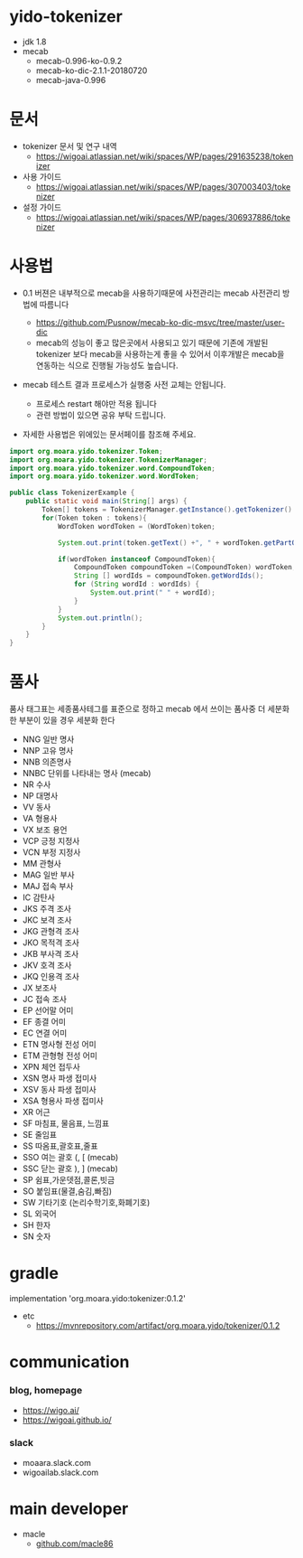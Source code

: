 # yido-tokenizer
- jdk 1.8
-   mecab
    -   mecab-0.996-ko-0.9.2
    -   mecab-ko-dic-2.1.1-20180720
    -   mecab-java-0.996  

# 문서
- tokenizer 문서 및 연구 내역
    - https://wigoai.atlassian.net/wiki/spaces/WP/pages/291635238/tokenizer
- 사용 가이드
    - https://wigoai.atlassian.net/wiki/spaces/WP/pages/307003403/tokenizer    
- 설정 가이드
    - https://wigoai.atlassian.net/wiki/spaces/WP/pages/306937886/tokenizer
# 사용법
- 0.1 버젼은 내부적으로 mecab을 사용하기때문에 사전관리는 mecab 사전관리 방법에 따름니다
    - https://github.com/Pusnow/mecab-ko-dic-msvc/tree/master/user-dic
    - mecab의 성능이 좋고 많은곳에서 사용되고 있기 때문에 기존에 개발된 tokenizer 보다 mecab을 사용하는게 좋을 수 있어서 이후개발은 mecab을 연동하는 식으로 진행될 가능성도 높습니다. 
- mecab 테스트 결과 프로세스가 실행중 사전 교체는 안됩니다.
    - 프로세스 restart 해야만 적용 됩니다
    - 관련 방법이 있으면 공유 부탁 드립니다.

- 자세한 사용법은 위에있는 문서페이를 참조해 주세요.

```java
import org.moara.yido.tokenizer.Token;
import org.moara.yido.tokenizer.TokenizerManager;
import org.moara.yido.tokenizer.word.CompoundToken;
import org.moara.yido.tokenizer.word.WordToken;

public class TokenizerExample {
    public static void main(String[] args) {
        Token[] tokens = TokenizerManager.getInstance().getTokenizer().getTokens("시내버스가 위고에 다녀요");
        for(Token token : tokens){
            WordToken wordToken = (WordToken)token;

            System.out.print(token.getText() +", " + wordToken.getPartOfSpeech());

            if(wordToken instanceof CompoundToken){
                CompoundToken compoundToken =(CompoundToken) wordToken;
                String [] wordIds = compoundToken.getWordIds();
                for (String wordId : wordIds) {
                    System.out.print(" " + wordId);
                }
            }
            System.out.println();
        }
    }
}
```

# 품사
품사 태그표는 세종품사테그를 표준으로 정하고 mecab 에서 쓰이는 품사중 더 세분화한 부분이 있을 경우 세분화 한다

- NNG	일반 명사
- NNP	고유 명사
- NNB	의존명사
- NNBC	단위를 나타내는 명사 (mecab)
- NR	수사
- NP	대명사
- VV	동사
- VA	형용사
- VX	보조 용언
- VCP	긍정 지정사
- VCN	부정 지정사
- MM	관형사
- MAG	일반 부사
- MAJ	접속 부사
- IC	감탄사
- JKS	주격 조사
- JKC	보격 조사
- JKG	관형격 조사
- JKO	목적격 조사
- JKB	부사격 조사
- JKV	호격 조사
- JKQ	인용격 조사
- JX	보조사
- JC	접속 조사
- EP	선어말 어미
- EF	종결 어미
- EC	연결 어미
- ETN	명사형 전성 어미
- ETM	관형형 전성 어미
- XPN	체언 접두사
- XSN	명사 파생 접미사
- XSV	동사 파생 접미사
- XSA	형용사 파생 접미사
- XR	어근
- SF	마침표, 물음표, 느낌표
- SE	줄임표
- SS	따옴표,괄호표,줄표
- SSO  여는 괄호 (, [ (mecab)
- SSC  닫는 괄호 ), ] (mecab)
- SP	쉼표,가운뎃점,콜론,빗금
- SO	붙임표(물결,숨김,빠짐)
- SW	기타기호 (논리수학기호,화폐기호)
- SL	외국어
- SH	한자
- SN	숫자

# gradle
implementation 'org.moara.yido:tokenizer:0.1.2'
- etc 
    - https://mvnrepository.com/artifact/org.moara.yido/tokenizer/0.1.2

# communication
### blog, homepage
 - https://wigo.ai/
 - https://wigoai.github.io/
 
### slack
 - moaara.slack.com
 - wigoailab.slack.com


# main developer
 - macle
    -  [github.com/macle86](https://github.com/macle86)
    
